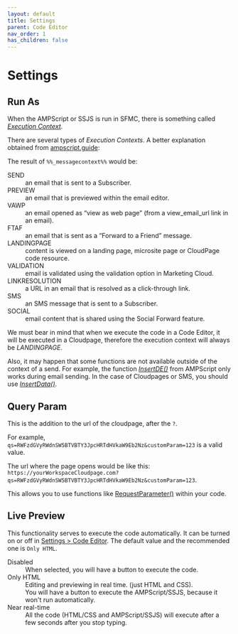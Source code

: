 ```yaml
---
layout: default
title: Settings
parent: Code Editor
nav_order: 1
has_children: false
---
```


# Settings

## Run As

When the AMPScript or SSJS is run in SFMC, there is something called *[Execution Context](https://help.salesforce.com/s/articleView?id=sf.mc_es_available_personalization_strings.htm&type=5)*.

There are several types of *Execution Contexts*. A better explanation obtained from [ampscript.guide](https://ampscript.guide/system-strings/):

The result of `%%_messagecontext%%` would be:

<dl>
  <dt>SEND</dt>
  <dd>an email that is sent to a Subscriber.</dd>
  <dt>PREVIEW</dt>
  <dd>an email that is previewed within the email editor.</dd>
  <dt>VAWP</dt>
  <dd>an email opened as “view as web page” (from a view_email_url link in an email).</dd>
  <dt>FTAF</dt>
  <dd>an email that is sent as a “Forward to a Friend” message.</dd>
  <dt>LANDINGPAGE</dt>
  <dd>content is viewed on a landing page, microsite page or CloudPage code resource.</dd>
  <dt>VALIDATION</dt>
  <dd>email is validated using the validation option in Marketing Cloud.</dd>
  <dt>LINKRESOLUTION</dt>
  <dd>a URL in an email that is resolved as a click-through link.</dd>
  <dt>SMS</dt>
  <dd>an SMS message that is sent to a Subscriber.</dd>
  <dt>SOCIAL</dt>
  <dd>email content that is shared using the Social Forward feature.</dd>
</dl>

We must bear in mind that when we execute the code in a Code Editor, it will be executed in a Cloudpage, therefore the execution context will always be *LANDINGPAGE*.

Also, it may happen that some functions are not available outside of the context of a send. For example, the function *[InsertDE()](https://developer.salesforce.com/docs/atlas.en-us.noversion.mc-programmatic-content.meta/mc-programmatic-content/insertde.htm)* from AMPScript only works during email sending. In the case of Cloudpages or SMS, you should use *[InsertData()](https://developer.salesforce.com/docs/atlas.en-us.noversion.mc-programmatic-content.meta/mc-programmatic-content/insertdata.htm)*.

## Query Param

This is the addition to the url of the cloudpage, after the `?`.

For example, `qs=RWFzdGVyRWdnSW5BTVBTY3JpcHRTdHVkaW9Eb2Nz&customParam=123` is a valid value.

The url where the page opens would be like this: `https://yourWorkspaceCloudpage.com?qs=RWFzdGVyRWdnSW5BTVBTY3JpcHRTdHVkaW9Eb2Nz&customParam=123`.

This allows you to use functions like [RequestParameter()](https://developer.salesforce.com/docs/atlas.en-us.noversion.mc-programmatic-content.meta/mc-programmatic-content/requestparameter.htm) within your code.

## Live Preview

This functionality serves to execute the code automatically.
It can be turned on or off in [Settings > Code Editor](https://ampscript.netlify.app/#home).
The default value and the recommended one is `Only HTML`.

<dl>
  <dt>Disabled</dt>
  <dd>When selected, you will have a button to execute the code.</dd>
  <dt>Only HTML</dt>
  <dd>Editing and previewing in real time. (just HTML and CSS).<br>You will have a button to execute the AMPScript/SSJS, because it won't run automatically.</dd>
  <dt>Near real-time</dt>
  <dd>All the code (HTML/CSS and AMPScript/SSJS) will execute after a few seconds after you stop typing.</dd>
</dl>

